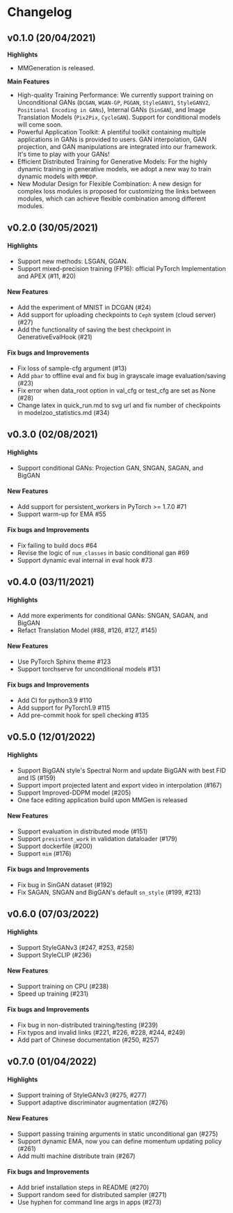 # Changelog

## v0.1.0 (20/04/2021)

**Highlights**

- MMGeneration is released.

**Main Features**

- High-quality Training Performance: We currently support training on Unconditional GANs (`DCGAN`, `WGAN-GP`, `PGGAN`, `StyleGANV1`, `StyleGANV2`, `Positional Encoding in GANs`), Internal GANs (`SinGAN`), and Image Translation Models (`Pix2Pix`, `CycleGAN`). Support for conditional models will come soon.
- Powerful Application Toolkit: A plentiful toolkit containing multiple applications in GANs is provided to users. GAN interpolation, GAN projection, and GAN manipulations are integrated into our framework. It's time to play with your GANs!
- Efficient Distributed Training for Generative Models: For the highly dynamic training in generative models, we adopt a new way to train dynamic models with `MMDDP`.
- New Modular Design for Flexible Combination: A new design for complex loss modules is proposed for customizing the links between modules, which can achieve flexible combination among different modules.


## v0.2.0 (30/05/2021)

#### Highlights

- Support new methods: LSGAN, GGAN.
- Support mixed-precision training (FP16): official PyTorch Implementation and APEX (#11, #20)

#### New Features

- Add the experiment of MNIST in DCGAN (#24)
- Add support for uploading checkpoints to `Ceph` system (cloud server) (#27)
- Add the functionality of saving the best checkpoint in GenerativeEvalHook (#21)

#### Fix bugs and Improvements

- Fix loss of sample-cfg argument (#13)
- Add `pbar` to offline eval and fix bug in grayscale image evaluation/saving (#23)
- Fix error when data_root option in val_cfg or test_cfg are set as None (#28)
- Change latex in quick_run.md to svg url and fix number of checkpoints in modelzoo_statistics.md (#34)


## v0.3.0 (02/08/2021)

#### Highlights

- Support conditional GANs: Projection GAN, SNGAN, SAGAN, and BigGAN

#### New Features

- Add support for persistent_workers in PyTorch >= 1.7.0 #71
- Support warm-up for EMA #55

#### Fix bugs and Improvements

- Fix failing to build docs #64
- Revise the logic of `num_classes` in basic conditional gan #69
- Support dynamic eval internal in eval hook #73


## v0.4.0 (03/11/2021)

#### Highlights

- Add more experiments for conditional GANs: SNGAN, SAGAN, and BigGAN
- Refact Translation Model (#88, #126, #127, #145)

#### New Features

- Use PyTorch Sphinx theme #123
- Support torchserve for unconditional models #131

#### Fix bugs and Improvements

- Add CI for python3.9 #110
- Add support for PyTorch1.9 #115
- Add pre-commit hook for spell checking #135


## v0.5.0 (12/01/2022)

#### Highlights

- Support BigGAN style's Spectral Norm and update BigGAN with best FID and IS (#159)
- Support import projected latent and export video in interpolation (#167)
- Support Improved-DDPM model (#205)
- One face editing application build upon MMGen is released

#### New Features

- Support evaluation in distributed mode (#151)
- Support `presistent_work` in validation dataloader (#179)
- Support dockerfile (#200)
- Support `mim` (#176)

#### Fix bugs and Improvements

- Fix bug in SinGAN dataset (#192)
- Fix SAGAN, SNGAN and BigGAN's default `sn_style` (#199, #213)


## v0.6.0 (07/03/2022)

#### Highlights

- Support StyleGANv3 (#247, #253, #258)
- Support StyleCLIP (#236)

#### New Features

- Support training on CPU (#238)
- Speed up training (#231)


#### Fix bugs and Improvements

- Fix bug in non-distributed training/testing (#239)
- Fix typos and invalid links (#221, #226, #228, #244, #249)
- Add part of Chinese documentation (#250, #257)


## v0.7.0 (01/04/2022)

#### Highlights

- Support training of StyleGANv3 (#275, #277)
- Support adaptive discriminator augmentation (#276)

#### New Features

- Support passing training arguments in static unconditional gan (#275)
- Support dynamic EMA, now you can define momentum updating policy (#261)
- Add multi machine distribute train (#267)

#### Fix bugs and Improvements
- Add brief installation steps in README (#270)
- Support random seed for distributed sampler (#271)
- Use hyphen for command line args in apps (#273)
